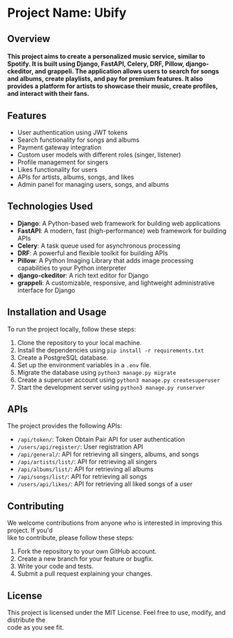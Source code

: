 # Project Name: Ubify
## Overview
#### This project aims to create a personalized music service, similar to Spotify. It is built using Django, FastAPI, Celery, DRF, Pillow, django-ckeditor, and grappeli. The application allows users to search for songs and albums, create playlists, and pay for premium features. It also provides a platform for artists to showcase their music, create profiles, and interact with their fans.

## Features

- User authentication using JWT tokens
- Search functionality for songs and albums
- Payment gateway integration
- Custom user models with different roles (singer, listener)
- Profile management for singers
- Likes functionality for users
- APIs for artists, albums, songs, and likes
- Admin panel for managing users, songs, and albums

## Technologies Used

- **Django**: A Python-based web framework for building web applications
- **FastAPI**: A modern, fast (high-performance) web framework for building APIs
- **Celery**: A task queue used for asynchronous processing
- **DRF**: A powerful and flexible toolkit for building APIs
- **Pillow**: A Python Imaging Library that adds image processing capabilities to your Python interpreter
- **django-ckeditor**: A rich text editor for Django
- **grappeli**: A customizable, responsive, and lightweight administrative interface for Django

## Installation and Usage

To run the project locally, follow these steps:

1. Clone the repository to your local machine.
2. Install the dependencies using `pip install -r requirements.txt`
3. Create a PostgreSQL database.
4. Set up the environment variables in a `.env` file.
5. Migrate the database using `python3 manage.py migrate`
6. Create a superuser account using `python3 manage.py createsuperuser`
7. Start the development server using `python3 manage.py runserver`

## APIs
The project provides the following APIs:

- `/api/token/`: Token Obtain Pair API for user authentication
- `/users/api/register/`: User registration API
- `/api/general/`: API for retrieving all singers, albums, and songs
- `/api/artists/list/`: API for retrieving all singers
- `/api/albums/list/`: API for retrieving all albums
- `/api/songs/list/`: API for retrieving all songs
- `/users/api/likes/`: API for retrieving all liked songs of a user

## Contributing
We welcome contributions from anyone who is interested in improving this project. If you'd </br> like to contribute, please follow these steps:

1. Fork the repository to your own GitHub account.
2. Create a new branch for your feature or bugfix.
3. Write your code and tests.
4. Submit a pull request explaining your changes.

## License
This project is licensed under the MIT License. Feel free to use, modify, and distribute the </br> code as you see fit.
